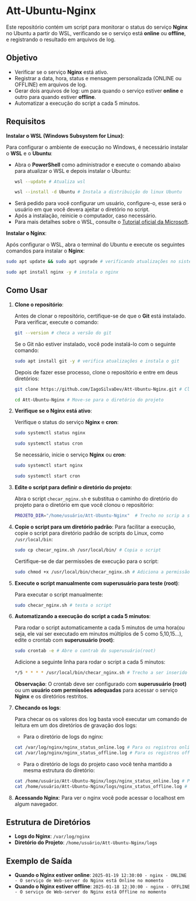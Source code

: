  # Att-Ubuntu-Nginx

Este repositório contém um script para monitorar o status do serviço **Nginx** no Ubuntu a partir do WSL, verificando se o serviço está **online** ou **offline**, e registrando o resultado em arquivos de log.

## Objetivo

- Verificar se o serviço **Nginx** está ativo.
- Registrar a data, hora, status e mensagem personalizada (ONLINE ou OFFLINE) em arquivos de log.
- Gerar dois arquivos de log: um para quando o serviço estiver **online** e outro para quando estiver **offline**.
- Automatizar a execução do script a cada 5 minutos.

## Requisitos

**Instalar o WSL (Windows Subsystem for Linux)**:

   Para configurar o ambiente de execução no Windows, é necessário instalar o **WSL** e o **Ubuntu**:
   
   - Abra o **PowerShell** como administrador e execute o comando abaixo para atualizar o WSL e depois instalar o Ubuntu:
     ```bash
     wsl --update # Atualiza wsl
     ```
     ```bash
     wsl --install -d Ubuntu # Instala a distribuição do linux Ubuntu
     ```
   - Será pedido para você configurar um usuário, configure-o, esse será o usuário em que você devera ajeitar o diretório no script.
   - Após a instalação, reinicie o computador, caso necessário.
   - Para mais detalhes sobre o WSL, consulte o [Tutorial oficial da Microsoft](https://learn.microsoft.com/pt-br/windows/wsl/install).

 **Instalar o Nginx**:

   Após configurar o WSL, abra o terminal do Ubuntu e execute os seguintes comandos para instalar o **Nginx**:
   ```bash
   sudo apt update && sudo apt upgrade # verificando atualizações no sistema
   ```
   ```bash
   sudo apt install nginx -y # instala o nginx
   ```
## Como Usar

1. **Clone o repositório**:

   Antes de clonar o repositório, certifique-se de que o **Git** está instalado. Para verificar, execute o comando:

   ```bash
   git --version # checa a versão do git
   ```
   Se o Git não estiver instalado, você pode instalá-lo com o seguinte comando:
   
   ```bash
   sudo apt install git -y # verifica atualizações e instala o git
   ```
   Depois de fazer esse processo, clone o repositório e entre em deus diretórios:
   ```bash
   git clone https://github.com/IagoSilvaDev/Att-Ubuntu-Nginx.git # Clona o repositório
   ```
   ```bash
   cd Att-Ubuntu-Nginx # Move-se para o diretório do projeto
   ```

2. **Verifique se o Nginx está ativo**:

   Verifique o status do serviço **Nginx** e **cron**:
   ```bash
   sudo systemctl status nginx
   ```
   ```bash
   sudo systemctl status cron
   ```
   Se necessário, inicie o serviço **Nginx** ou **cron**:
   
   ```bash
   sudo systemctl start nginx
   ```
   ```bash
   sudo systemctl start cron
   ```
   
3. **Edite o script para definir o diretório do projeto**:

   Abra o script `checar_nginx.sh` e substitua o caminho do diretório do projeto para o diretório em que você clonou o repositório:
   ```bash
   PROJETO_DIR="/home/usuário/Att-Ubuntu-Nginx"  # Trecho no scrip a ser alterado com o diretório do projeto clonado.
   ```
4. **Copie o script para um diretório padrão**: Para facilitar a execução, copie o script para diretório padrão de scripts do Linux, como `/usr/local/bin`:
   ```bash
   sudo cp checar_nginx.sh /usr/local/bin/ # Copia o script
   ```
   Certifique-se de dar permissões de execução para o script:
   ```bash
   sudo chmod +x /usr/local/bin/checar_nginx.sh # Adiciona a permissão de executar para todos usuários
   ```
5. **Execute o script manualmente com superusuário para teste (root)**:

   Para executar o script manualmente:
   ```bash
   sudo checar_nginx.sh # testa o script
   ```
6. **Automatizando a execução do script a cada 5 minutos**:

   Para rodar o script automaticamente a cada 5 minutos de uma hora(ou seja, ele vai ser executado em minutos múltiplos de 5 como 5,10,15...), edite o crontab com **superusuário (root)**:
   ```bash
   sudo crontab -e # Abre o contrab do superusuário(root)
   ```
   Adicione a seguinte linha para rodar o script a cada 5 minutos:
   ```bash
   */5 * * * * /usr/local/bin/checar_nginx.sh # Trecho a ser inserido no crontab
   ```
   **Observação**: O crontab deve ser configurado com **superusuário (root)** ou um **usuário com permissões adequadas** para acessar o serviço **Nginx** e os diretórios restritos.

7. **Checando os logs**:

   Para checar os os valores dos log basta você executar um comando de leitura em um dos diretórios de gravação dos logs:

   - Para o diretório de logs do nginx:
    ```bash
    cat /var/log/nginx/nginx_status_online.log # Para os registros online
    cat /var/log/nginx/nginx_status_offline.log # Para os registros offline
    ```
    
    - Para o diretório de logs do projeto caso você tenha mantido a mesma estrutura do diretório:
    ```bash
    cat /home/usuário/Att-Ubuntu-Nginx/logs/nginx_status_online.log # Para os registros online
    cat /home/usuário/Att-Ubuntu-Nginx/logs/nginx_status_offline.log # Para os registros offline
    ```

8. **Acessando Nginx**: Para ver o nginx você pode acessar o localhost em algum navegador.

## Estrutura de Diretórios

- **Logs do Nginx**: `/var/log/nginx`
- **Diretório do Projeto**: `/home/usuário/Att-Ubuntu-Nginx/logs`

## Exemplo de Saída

- **Quando o Nginx estiver online**:
   ``
  2025-01-19 12:30:00 - nginx - ONLINE - O serviço de Web-server do Nginx está Online no momento
   ``
- **Quando o Nginx estiver offline**:
   ``
  2025-01-18 12:30:00 - nginx - OFFLINE - O serviço de Web-server do Nginx está Offline no momento
   ``
